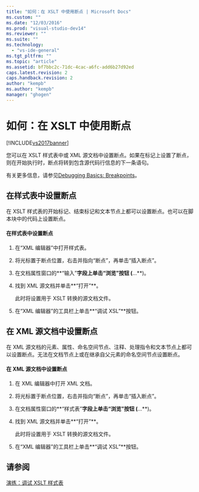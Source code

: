 ```yaml
---
title: "如何：在 XSLT 中使用断点 | Microsoft Docs"
ms.custom: ""
ms.date: "12/03/2016"
ms.prod: "visual-studio-dev14"
ms.reviewer: ""
ms.suite: ""
ms.technology: 
  - "vs-ide-general"
ms.tgt_pltfrm: ""
ms.topic: "article"
ms.assetid: bf7bbc2c-71dc-4cac-a6fc-add6b27d92ed
caps.latest.revision: 2
caps.handback.revision: 2
author: "kempb"
ms.author: "kempb"
manager: "ghogen"
---
```

# 如何：在 XSLT 中使用断点
[!INCLUDE[vs2017banner](../code-quality/includes/vs2017banner.md)]

您可以在 XSLT 样式表中或 XML 源文档中设置断点。如果在标记上设置了断点，则在开始执行时，断点将转到包含源代码行信息的下一条语句。  
  
 有关更多信息，请参见[Debugging Basics: Breakpoints](http://msdn.microsoft.com/zh-cn/752a02c2-0ac7-4c8b-aa1b-4b2b3b21152e)。  
  
## 在样式表中设置断点  
 在 XSLT 样式表的开始标记、结束标记和文本节点上都可以设置断点。也可以在脚本块中的代码上设置断点。  
  
#### 在样式表中设置断点  
  
1.  在“XML 编辑器”中打开样式表。  
  
2.  将光标置于断点位置，右击并指向“断点”，再单击“插入断点”。  
  
3.  在文档属性窗口的**“输入”**字段上单击“浏览”按钮 \(**...**\)。  
  
4.  找到 XML 源文档并单击**“打开”**。  
  
     此时将设置用于 XSLT 转换的源文档文件。  
  
5.  在“XML 编辑器”的工具栏上单击**“调试 XSL”**按钮。  
  
## 在 XML 源文档中设置断点  
 在 XML 源文档的元素、属性、命名空间节点、注释、处理指令和文本节点上都可以设置断点。无法在文档节点上或在继承自父元素的命名空间节点设置断点。  
  
#### 在 XML 源文档中设置断点  
  
1.  在 XML 编辑器中打开 XML 文档。  
  
2.  将光标置于断点位置，右击并指向“断点”，再单击“插入断点”。  
  
3.  在文档属性窗口的**“样式表”**字段上单击“浏览”按钮 \(**...**\)。  
  
4.  找到 XML 源文档并单击**“打开”**。  
  
     此时将设置用于 XSLT 转换的源文档文件。  
  
5.  在“XML 编辑器”的工具栏上单击**“调试 XSL”**按钮。  
  
## 请参阅  
 [演练：调试 XSLT 样式表](../xml-tools/walkthrough-debug-an-xslt-style-sheet.md)